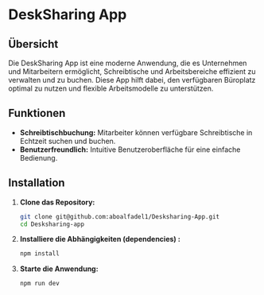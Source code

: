 # DeskSharing App

## Übersicht

Die DeskSharing App ist eine moderne Anwendung, die es Unternehmen und Mitarbeitern ermöglicht, Schreibtische und Arbeitsbereiche effizient zu verwalten und zu buchen. Diese App hilft dabei, den verfügbaren Büroplatz optimal zu nutzen und flexible Arbeitsmodelle zu unterstützen.

## Funktionen

- **Schreibtischbuchung:** Mitarbeiter können verfügbare Schreibtische in Echtzeit suchen und buchen.
- **Benutzerfreundlich:** Intuitive Benutzeroberfläche für eine einfache Bedienung.

## Installation

1. **Clone das Repository:**

   ```sh
   git clone git@github.com:aboalfadel1/Desksharing-App.git
   cd Desksharing-app

2. **Installiere die Abhängigkeiten (dependencies) :**

   ```sh
   npm install

3. **Starte die Anwendung:**

   ```sh
   npm run dev
